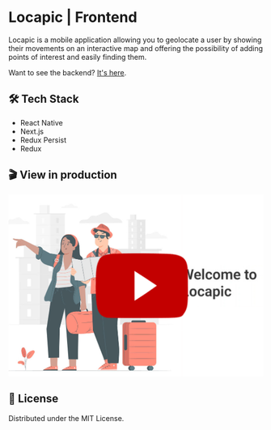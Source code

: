 # Locapic | Frontend

Locapic is a mobile application allowing you to geolocate a user by showing their movements on an interactive map and offering the possibility of adding points of interest and easily finding them.

Want to see the backend? [It's here](https://github.com/valeneb/locapic-backend).

## 🛠️ Tech Stack

- React Native
- Next.js
- Redux Persist
- Redux

## 🎬 View in production

[![Video of the project](assets/video-locapic.png)](https://youtu.be/vBdX_psD4mU)




## 📰 License

Distributed under the MIT License.
